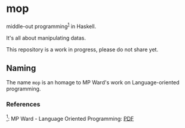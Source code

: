 # mop
middle-out programming<sup>[1](#middle-out-def)</sup><a name="middle-out"></a> in Haskell. 

It's all about manipulating datas.

This repository is a work in progress, please do not share yet.

## Naming

The name `mop` is an homage to MP Ward's work on Language-oriented programming.

### References

<a name="middle-out-def">[<sup>1</sup>](#middle-out):</a> MP Ward - Language Oriented Programming: <a href="http://www.cse.dmu.ac.uk/~mward/martin/papers/middle-out-t.ps.gz">PDF</a>
